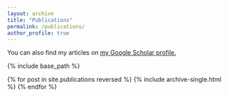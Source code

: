 ```yaml
---
layout: archive
title: "Publications"
permalink: /publications/
author_profile: true
---
```



You can also find my articles on <u><a href="https://scholar.google.com.hk/citations?user=MpRT1JAAAAAJ&hl=en">my Google Scholar profile</a>.</u>


{% include base_path %}

{% for post in site.publications reversed %}
  {% include archive-single.html %}
{% endfor %}
